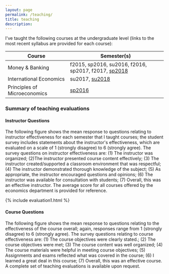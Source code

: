 ```yaml
---
layout: page
permalink: /teaching/
title: teaching
description: 
---
```


I've taught the following courses at the undergraduate level (links to the most recent syllabus are provided for each course):

 Course                        | Semester(s)                                         
-------------------------------|-----------------------------------------------------
 Money & Banking               | f2015, sp2016, su2016, f2016, sp2017, f2017, [sp2018](https://drive.google.com/open?id=1-KsqTI43-Aj7o74THp9516iQazxGA0Fp)
 International Economics       | su2017, [su2018](https://drive.google.com/open?id=19bNOvuJUcOuJfaMDThSlAZXRHv24Qy5o)
 Principles of Microeconomics | [sp2016](https://drive.google.com/open?id=1djcMuDbCogYAHh9QyxppcZCMu40k0WLL)

### Summary of teaching evaluations

#### Instructor Questions
The following figure shows the mean response to questions relating to instructor effectiveness for each semester that I taught courses; the student survey includes statements about the instructor's effectiveness, which are evaluated on a scale of 1 (strongly disagree) to 6 (strongly agree). The survey questions on instructor effectiveness are: (1) The instructor was organized; (2)The instructor presented course content effectively; (3) The instructor created/supported a classroom environment that was respectful; (4) The instructor demonstrated thorough knowledge of the subject; (5) As appropriate, the instructor encouraged questions and opinions; (6) The instructor was available for consultation with students; (7) Overall, this was an effective instructor. The average score for all courses offered by the economics department is provided for reference.

{% include evaluation1.html %}

#### Course Questions

The following figure shows the mean response to questions relating to the effectiveness of the course overall; again, responses range from 1 (strongly disagree) to 6 (strongly agree). The survey questions relating to course effectiveness are: (1) The course objectives were clearly stated.; (2) The course objectives were met; (3) The course content was well organized; (4) The course materials were helpful in meeting course objectives; (5) Assignments and exams reflected what was covered in the course; (6) I learned a great deal in this course; (7) Overall, this was an effective course. A complete set of teaching evaluations is available upon request.


